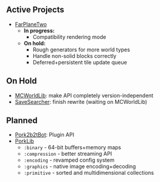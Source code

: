 ## Active Projects
- [FarPlaneTwo](https://github.com/PorkStudios/FarPlaneTwo)
  - **In progress:**
    - Compatibility rendering mode
  - **On hold:**
    - Rough generators for more world types
    - Handle non-solid blocks correctly
    - Deferred+persistent tile update queue

## On Hold
- [MCWorldLib](https://github.com/PorkStudios/MCWorldLib): make API completely version-independent
- [SaveSearcher](https://github.com/DaMatrix/SaveSearcher): finish rewrite (waiting on MCWorldLib)

## Planned
- [Pork2b2tBot](https://github.com/PorkStudios/Pork2b2tBot): Plugin API
- [PorkLib](https://github.com/PorkStudios/PorkLib)
  - `:binary` - 64-bit buffers+memory maps
  - `:compression` - better streaming API
  - `:encoding` - revamped config system
  - `:graphics` - native image encoding+decoding
  - `:primitive` - sorted and multidimensional collections
